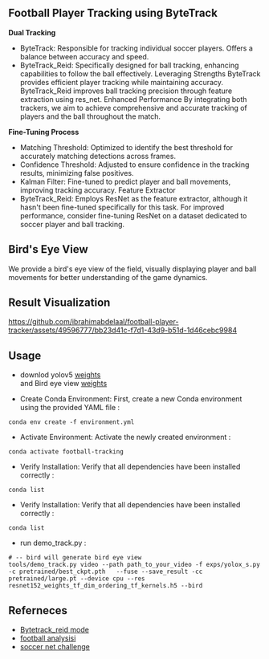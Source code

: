  ## Football Player Tracking using ByteTrack 
**Dual Tracking** 
* ByteTrack: 
Responsible for tracking individual soccer players. 
Offers a balance between accuracy and speed. 
* ByteTrack_Reid:
Specifically designed for ball tracking, enhancing capabilities to follow the ball effectively.
Leveraging Strengths
ByteTrack provides efficient player tracking while maintaining accuracy.
ByteTrack_Reid improves ball tracking precision through feature extraction using res_net.
Enhanced Performance
By integrating both trackers, we aim to achieve comprehensive and accurate tracking of players and the ball throughout the match.

**Fine-Tuning Process**
* Matching Threshold: Optimized to identify the best threshold for accurately matching detections across frames.
* Confidence Threshold: Adjusted to ensure confidence in the tracking results, minimizing false positives.
* Kalman Filter: Fine-tuned to predict player and ball movements, improving tracking accuracy.
Feature Extractor
* ByteTrack_Reid: Employs ResNet as the feature extractor, although it hasn't been fine-tuned specifically for this task.
  For improved performance, consider fine-tuning ResNet on a dataset dedicated to soccer player and ball tracking.
## Bird's Eye View
We provide a bird's eye view of the field, visually displaying player and ball movements for better understanding of the game dynamics.

## Result Visualization
https://github.com/ibrahimabdelaal/football-player-tracker/assets/49596777/bb23d41c-f7d1-43d9-b51d-1d46cebc9984

## Usage
* downlod yolov5 [weights](https://drive.google.com/file/d/1-7UUm0XAZhVwzBHHL-zvh7WHGzYXN8df/view?usp=sharing)\
    and Bird eye view [weights](https://drive.google.com/file/d/1-5wsJH4mnOGrcJ6exoSC3y3zPC8L94lS/view?usp=sharing)
  
* Create Conda Environment: First, create a new Conda environment using the provided YAML file :
```
conda env create -f environment.yml
```
    
* Activate Environment: Activate the newly created environment :
```
conda activate football-tracking
```

* Verify Installation: Verify that all dependencies have been installed correctly :
```
conda list
```
* Verify Installation: Verify that all dependencies have been installed correctly :
```
conda list
```
* run demo_track.py :
```
# -- bird will generate bird eye view 
tools/demo_track.py video --path path_to_your_video -f exps/yolox_s.py -c pretrained/best_ckpt.pth   --fuse --save_result -cc pretrained/large.pt --device cpu --res resnet152_weights_tf_dim_ordering_tf_kernels.h5 --bird
```

## Referneces 
* [Bytetrack_reid mode](https://www.bing.com/ck/a?!&&p=308a68d807329060JmltdHM9MTcwNzQzNjgwMCZpZ3VpZD0xODRjYjVhMS1iNmE2LTYxYzYtMTBhNC1hNzg1YjdkYTYwMjcmaW5zaWQ9NTQ1OQ&ptn=3&ver=2&hsh=3&fclid=184cb5a1-b6a6-61c6-10a4-a785b7da6027&psq=bytetrack+reid&u=a1aHR0cHM6Ly9naXRodWIuY29tL0hhbkd1YW5nWGluL0J5dGVUcmFja19SZUlE&ntb=1)
* [football analysisi](https://github.com/FootballAnalysis/footballanalysis)
* [soccer net challenge](https://www.soccer-net.org/challenges/2023)


